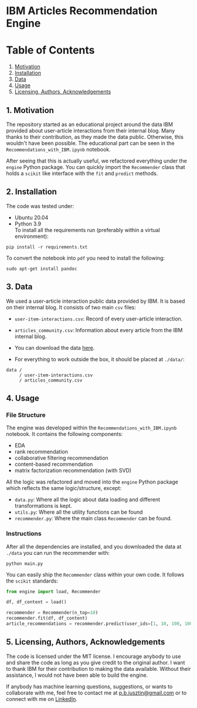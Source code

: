 # IBM Articles Recommendation Engine

# Table of Contents
1. [Motivation](#motivation)
2. [Installation](#installation)
3. [Data](#data)
4. [Usage](#usage)
5. [Licensing, Authors, Acknowledgements](#licensing)

## 1. Motivation <a name="motivation"></a>
The repository started as an educational project around the data IBM provided about user-article interactions 
from their internal blog. Many thanks to their contribution, as they made the data public. Otherwise, this wouldn't have been possible.
The educational part can be seen in the `Recommendations_with_IBM.ipynb` notebook.

After seeing that this is actually useful, we refactored everything under the `engine` Python package. You can quickly
import the `Recommender` class that holds a `scikit` like interface with the `fit` and `predict` methods.

## 2. Installation <a name="installation"></a>
The code was tested under:
* Ubuntu 20.04
* Python 3.9 <br/>
To install all the requirements run (preferably within a virtual environment):
```shell
pip install -r requirements.txt
```
To convert the notebook into `pdf` you need to install the following:
```shell
sudo apt-get install pandoc
```

## 3. Data <a name="data"></a>
We used a user-article interaction public data provided by IBM. It is based on their internal blog.
It consists of two main `csv` files:
* `user-item-interactions.csv`: Record of every user-article interaction.
* `articles_community.csv`: Information about every article from the IBM internal blog.

* You can download the data [here](https://drive.google.com/drive/folders/1XEFmUJoW19MMoL3oDR_CfR6kRc5Kc-ta?usp=sharing).
* For everything to work outside the box, it should be placed at `./data/`:
```
data /
     / user-item-interactions.csv
     / articles_community.csv
```

## 4. Usage <a name="usage"></a>
### File Structure
The engine was developed within the `Recommendations_with_IBM.ipynb` notebook. It contains the following components:
* EDA
* rank recommendation
* collaborative filtering recommendation
* content-based recommendation
* matrix factorization recommendation (with SVD)

All the logic was refactored and moved into the `engine` Python package which reflects the same logic/structure, except:
* `data.py`: Where all the logic about data loading and different transformations is kept.
* `utils.py`: Where all the utility functions can be found
* `recommender.py`: Where the main class `Recommender` can be found.

### Instructions
After all the dependencies are installed, and you downloaded the data at `./data` you can run the recommender with:
```shell
python main.py
```
You can easily ship the `Recommender` class within your own code. It follows the `scikit` standards:
```python
from engine import load, Recommender

df, df_content = load()

recommender = Recommender(n_top=10)
recommender.fit(df, df_content)
article_recommendations = recommender.predict(user_ids=[1, 10, 100, 10000])
```

## 5. Licensing, Authors, Acknowledgements <a name="licensing"></a>
The code is licensed under the MIT license. I encourage anybody to use and share the code as long as you give credit to the original author. 
I want to thank IBM for their contribution to making the data available. Without their assistance, I would not have been able to build the engine.

If anybody has machine learning questions, suggestions, or wants to collaborate with me, feel free to contact me 
at p.b.iusztin@gmail.com or to connect with me on [LinkedIn](https://www.linkedin.com/in/paul-iusztin-7a047814a/).
